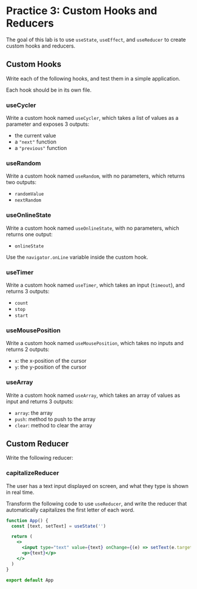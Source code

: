 # Practice 3: Custom Hooks and Reducers

The goal of this lab is to use `useState`, `useEffect`, and `useReducer` to create custom hooks and reducers.

## Custom Hooks

Write each of the following hooks, and test them in a simple application.

Each hook should be in its own file.

### useCycler

Write a custom hook named `useCycler`, which takes a list of values as a parameter and exposes 3 outputs:

- the current value  
- a `"next"` function  
- a `"previous"` function

### useRandom

Write a custom hook named `useRandom`, with no parameters, which returns two outputs:

- `randomValue`  
- `nextRandom`

### useOnlineState

Write a custom hook named `useOnlineState`, with no parameters, which returns one output:

- `onlineState`

Use the `navigator.onLine` variable inside the custom hook.

### useTimer

Write a custom hook named `useTimer`, which takes an input (`timeout`), and returns 3 outputs:

- `count`  
- `stop`  
- `start`

### useMousePosition

Write a custom hook named `useMousePosition`, which takes no inputs and returns 2 outputs:

- `x`: the x-position of the cursor  
- `y`: the y-position of the cursor

### useArray

Write a custom hook named `useArray`, which takes an array of values as input and returns 3 outputs:

- `array`: the array  
- `push`: method to push to the array  
- `clear`: method to clear the array

## Custom Reducer

Write the following reducer:

### capitalizeReducer

The user has a text input displayed on screen, and what they type is shown in real time.

Transform the following code to use `useReducer`, and write the reducer that automatically capitalizes the first letter of each word.

```jsx
function App() {
  const [text, setText] = useState('')

  return (
    <>
      <input type="text" value={text} onChange={(e) => setText(e.target.value)} />
      <p>{text}</p>
    </>
  )
}

export default App
```
